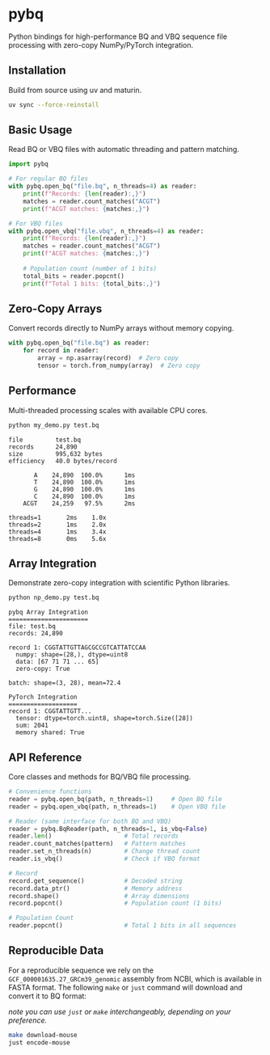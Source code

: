 # pybq

Python bindings for high-performance BQ and VBQ sequence file processing with zero-copy NumPy/PyTorch integration.

## Installation

Build from source using uv and maturin.

```bash
uv sync --force-reinstall
```

## Basic Usage

Read BQ or VBQ files with automatic threading and pattern matching.

```python
import pybq

# For regular BQ files
with pybq.open_bq("file.bq", n_threads=4) as reader:
    print(f"Records: {len(reader):,}")
    matches = reader.count_matches("ACGT")
    print(f"ACGT matches: {matches:,}")

# For VBQ files
with pybq.open_vbq("file.vbq", n_threads=4) as reader:
    print(f"Records: {len(reader):,}")
    matches = reader.count_matches("ACGT")
    print(f"ACGT matches: {matches:,}")
    
    # Population count (number of 1 bits)
    total_bits = reader.popcnt()
    print(f"Total 1 bits: {total_bits:,}")
```

## Zero-Copy Arrays

Convert records directly to NumPy arrays without memory copying.

```python
with pybq.open_bq("file.bq") as reader:
    for record in reader:
        array = np.asarray(record)  # Zero copy
        tensor = torch.from_numpy(array)  # Zero copy
```

## Performance

Multi-threaded processing scales with available CPU cores.

```bash
python my_demo.py test.bq
```

```
file         test.bq
records      24,890
size         995,632 bytes
efficiency   40.0 bytes/record

       A    24,890  100.0%      1ms
       T    24,890  100.0%      1ms
       G    24,890  100.0%      1ms
       C    24,890  100.0%      1ms
    ACGT    24,259   97.5%      2ms

threads=1       2ms    1.0x
threads=2       1ms    2.0x
threads=4       1ms    3.4x
threads=8       0ms    5.6x
```

## Array Integration

Demonstrate zero-copy integration with scientific Python libraries.

```bash
python np_demo.py test.bq
```

```
pybq Array Integration
======================
file: test.bq
records: 24,890

record 1: CGGTATTGTTAGCGCCGTCATTATCCAA
  numpy: shape=(28,), dtype=uint8
  data: [67 71 71 ... 65]
  zero-copy: True

batch: shape=(3, 28), mean=72.4

PyTorch Integration
===================
record 1: CGGTATTGTT...
  tensor: dtype=torch.uint8, shape=torch.Size([28])
  sum: 2041
  memory shared: True
```

## API Reference

Core classes and methods for BQ/VBQ file processing.

```python
# Convenience functions
reader = pybq.open_bq(path, n_threads=1)     # Open BQ file
reader = pybq.open_vbq(path, n_threads=1)    # Open VBQ file

# Reader (same interface for both BQ and VBQ)
reader = pybq.BqReader(path, n_threads=1, is_vbq=False)
reader.len()                    # Total records
reader.count_matches(pattern)   # Pattern matches
reader.set_n_threads(n)         # Change thread count
reader.is_vbq()                 # Check if VBQ format

# Record
record.get_sequence()           # Decoded string
record.data_ptr()               # Memory address
record.shape()                  # Array dimensions
record.popcnt()                 # Population count (1 bits)

# Population Count
reader.popcnt()                 # Total 1 bits in all sequences
```

## Reproducible Data

For a reproducible sequence we rely on the `GCF_000001635.27_GRCm39_genomic` assembly from NCBI, which is available in FASTA format. The following `make` or `just` command will download and convert it to BQ format:

*note you can use `just` or `make` interchangeably, depending on your preference.*

```bash
make download-mouse
just encode-mouse
```